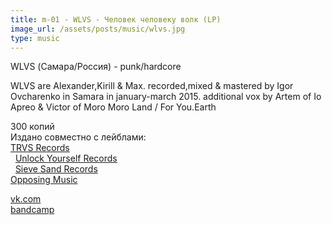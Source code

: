 ```yaml
---
title: m-01 - WLVS - Человек человеку волк (LP)
image_url: /assets/posts/music/wlvs.jpg
type: music
---
```

WLVS (Самара/Россия) - punk/hardcore

WLVS are Alexander,Kirill & Max. 
recorded,mixed & mastered by Igor Ovcharenko in Samara in january-march 2015. 
additional vox by Artem of Io Apreo & Victor of Moro Moro Land / For You.Earth

300 копий <br>
Издано совместно с лейблами:<br>
<a href="http://trvsrecords.ru/">TRVS Records</a><br> 
<a href="https://vk.com/unlockyourself">Unlock Yourself Records</a><br> 
<a href="https://sieveandsandrecords.bandcamp.com/">Sieve Sand Records</a><br>
<a href="https://opposingmusic.bandcamp.com/">Opposing Music</a><br>
<p>
<a href="https://vk.com/wlvsband">vk.com</a> <br>
<a href="https://wlvs.bandcamp.com/">bandcamp</a></p>


